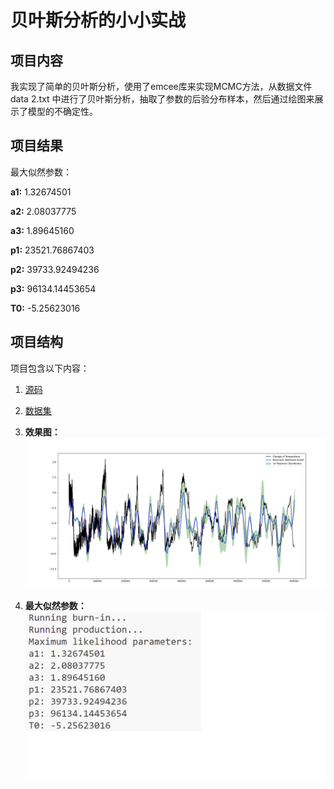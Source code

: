 # 贝叶斯分析的小小实战

## 项目内容

我实现了简单的贝叶斯分析，使用了emcee库来实现MCMC方法，从数据文件 data 2.txt 中进行了贝叶斯分析，抽取了参数的后验分布样本，然后通过绘图来展示了模型的不确定性。

## 项目结果
最大似然参数：

**a1:** 1.32674501

**a2:** 2.08037775

**a3:** 1.89645160

**p1:** 23521.76867403

**p2:** 39733.92494236

**p3:** 96134.14453654

**T0:** -5.25623016



## 项目结构

项目包含以下内容：

1. [源码](../py%20document/Bayesian%20Analysis.py)

2. [数据集](../dataset/data%202.txt)

3. **效果图：**
![效果图](效果图.png)

4. **最大似然参数：**
![最大似然参数](最大似然参数.png)

